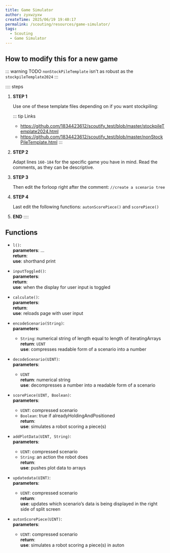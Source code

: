 ```yaml
---
title: Game Simulator
author: zyxwzyxw
createTime: 2025/06/19 19:40:17
permalink: /scouting/resources/game-simulator/
tags:
  - Scouting
  - Game Simulator
---
```


## How to modify this for a new game  

::: warning TODO
`nonStockPileTemplate` isn't as robust as the `stockpileTemplate2024`
:::

:::: steps

1. **STEP 1**

   Use one of these template files depending on if you want stockpiling:  

   ::: tip Links
   - <https://github.com/1834423612/scoutify_test/blob/master/stockpileTemplate2024.html>  
   - <https://github.com/1834423612/scoutify_test/blob/master/nonStockPileTemplate.html>
   :::

2. **STEP 2**

   Adapt lines `160-184` for the specific game you have in mind. Read the comments, as they can be descriptive.

3. **STEP 3**

   Then edit the forloop right after the comment: `//create a scenario tree`  

4. **STEP 4**

   Last edit the following functions: `autonScorePiece()` and `scorePiece()`

5. **END**
::::

## Functions

- `l()`:  
  **parameters**: ...  
  **return**:  
  **use**: shorthand print

- `inputToggled()`:  
  **parameters**:  
  **return**:  
  **use**: when the display for user input is toggled

- `calculate()`:  
  **parameters**:  
  **return**:  
  **use**: reloads page with user input

- `encodeScenario(String)`:  
  **parameters**:  
  - `String`: numerical string of length equal to length of iteratingArrays  
  **return**: `UINT`  
  **use**: compresses readable form of a scenario into a number

- `decodeScenario(UINT)`:  
  **parameters**:  
  - `UINT`  
  **return**: numerical string  
  **use**: decompresses a number into a readable form of a scenario

- `scorePiece(UINT, Boolean)`:  
  **parameters**:  
  - `UINT`: compressed scenario  
  - `Boolean`: true if alreadyHoldingAndPositioned  
  **return**:  
  **use**: simulates a robot scoring a piece(s)

- `addPlotData(UINT, String)`:  
  **parameters**:  
  - `UINT`: compressed scenario  
  - `String`: an action the robot does  
  **return**:  
  **use**: pushes plot data to arrays

- `updatedata(UINT)`:  
  **parameters**:  
  - `UINT`: compressed scenario  
  **return**:  
  **use**: updates which scenario’s data is being displayed in the right side of split screen

- `autonScorePiece(UINT)`:  
  **parameters**:  
  - `UINT`: compressed scenario  
  **return**:  
  **use**: simulates a robot scoring a piece(s) in auton
